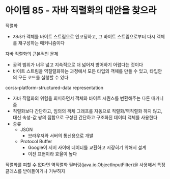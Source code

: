 # 아이템 85 - 자바 직렬화의 대안을 찾으라
직렬화
- 자바가 객체를 바이트 스트림으로 인코딩하고, 그 바이트 스트림으로부터 다시 객체를 재구성하는 매커니즘이다

자바 직렬화의 근본적인 문제
- 공격 범위가 너무 넓고 지속적으로 더 넓어져 방어하기 어렵다는 것이다
- 바이트 스트림을 역질렬화하는 과정에서 모든 타입의 객체를 만들 수 있고, 타입안의 모든 코드를 실행할 수 있다

corss-platform-structured-data representation
- 자바 직렬화의 위험을 회피하면서 객체와 바이트 시퀀스를 변환해주는 다른 매커니즘
- 직렬화보다 간단하고, 임의의 객체 그래프를 자동으로 직렬화/역직렬화 하지 않고, 대신 속성-값 쌍의 집합으로 구성된 간단하고 구조화된 데이터 객체를 사용한다
- 종류
  - JSON
     - 브라우저와 서버의 통신용으로 개발
  - Protocol Buffer
     - Google이 서버 사이에 데이터를 교환하고 저장히기 위해서 설계
     - 이진 표현이라 효율이 높다

직렬화를 피할 수 없다면 역직렬화 필터링(java.io.ObjectInputFilter)을 사용해서 특정 클래스를 받아들이거나 거부하자



